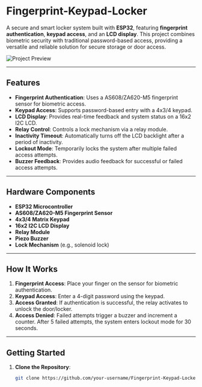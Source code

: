 # Fingerprint-Keypad-Locker

A secure and smart locker system built with **ESP32**, featuring **fingerprint authentication**, **keypad access**, and an **LCD display**. This project combines biometric security with traditional password-based access, providing a versatile and reliable solution for secure storage or door access.

![Project Preview](https://github.com/AikeL01/Fingerprint-Keypad-Locker/blob/main/preview-locker.jpg)

---

## Features

- **Fingerprint Authentication**: Uses a AS608/ZA620-M5 fingerprint sensor for biometric access.
- **Keypad Access**: Supports password-based entry with a 4x3/4 keypad.
- **LCD Display**: Provides real-time feedback and system status on a 16x2 I2C LCD.
- **Relay Control**: Controls a lock mechanism via a relay module.
- **Inactivity Timeout**: Automatically turns off the LCD backlight after a period of inactivity.
- **Lockout Mode**: Temporarily locks the system after multiple failed access attempts.
- **Buzzer Feedback**: Provides audio feedback for successful or failed access attempts.

---

## Hardware Components

- **ESP32 Microcontroller**
- **AS608/ZA620-M5 Fingerprint Sensor**
- **4x3/4 Matrix Keypad**
- **16x2 I2C LCD Display**
- **Relay Module**
- **Piezo Buzzer**
- **Lock Mechanism** (e.g., solenoid lock)

---

## How It Works

1. **Fingerprint Access**: Place your finger on the sensor for biometric authentication.
2. **Keypad Access**: Enter a 4-digit password using the keypad.
3. **Access Granted**: If authentication is successful, the relay activates to unlock the door/locker.
4. **Access Denied**: Failed attempts trigger a buzzer and increment a counter. After 5 failed attempts, the system enters lockout mode for 30 seconds.

---

## Getting Started

1. **Clone the Repository**:
   ```bash
   git clone https://github.com/your-username/Fingerprint-Keypad-Locker.git
